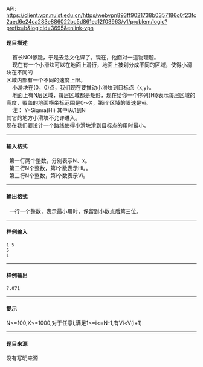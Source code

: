 API: https://client.vpn.nuist.edu.cn/https/webvpn893ff9021738b0357186c0f23fc2aed6e24ca283e886022bc5d861ea12f03963/v1/problem/logic?prefix=b&logicId=3695&enlink-vpn

#### 题目描述

    首长NOI惨跪，于是去念文化课了。现在，他面对一道物理题。  
    现在有一个小滑块可以在地面上滑行，地面上被划分成不同的区域，使得小滑块在不同的  
区域内部有一个不同的速度上限。  
    小滑块在(0，0)点，我们现在要推动小滑块到目标点（x,y）。  
    地面上有N层区域，每层区域都是矩形，现在给你一个序列{Hi}表示每层区域的高度，覆盖的地面横坐标范围是0～X，第i个区域的限速是vi。  
    注： Y=Sigma(Hi) 其中i从1到N  
其它的地方小滑块不允许进入。  
现在我们要设计一个路线使得小滑块滑到目标点的用时最小。  

---

#### 输入格式

  第一行两个整数，分别表示N、x。  
  第二行N个整数，第i个数表示Hi。。  
  第三行N个整数，第i个数表示Vi。  

---

#### 输出格式

  一行一个整数，表示最小用时，保留到小数点后第三位。  

---

#### 样例输入
```
1 5
5
1

```

---

#### 样例输出
```
7.071

```

---

#### 提示

N<=100,X<=1000,对于任意i,满足1<=i<=N-1,有Vi<V(i+1)

---

#### 题目来源

没有写明来源